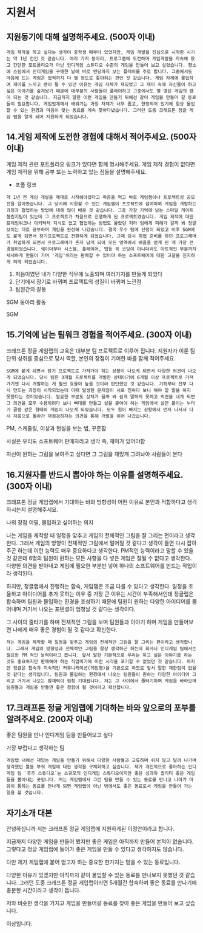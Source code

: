 # 지원서

## 지원동기에 대해 설명해주세요. (500자 이내)  

```
게임 제작을 하고 싶다는 생각이 중학생 때부터 있었지만, 게임 개발을 진심으로 시작한 시기는 약 1년 전인 것 같습니다. 여러 가지 동아리, 프로그램에 도전하며 게임개발을 지속해 왔고 간단한 포트폴리오가 아닌 인디게임 스튜디오 수준의 게임을 만들어 보고 싶었습니다. 평소에 스팀에서 인디게임을 구매한 날에 바로 엔딩까지 보는 플레이를 주로 합니다. 그중에서도 마음에 드는 게임은 업적까지 다 깰 정도로 좋아하는 편인 것 같습니다. 게임 자체에 몰입하여 재미를 느끼고 팬이 될 수 있던 이유는 게임 자체가 재밌었고 그 재미 속에 자신들이 하고 싶은 이야기를 숨겨놨기 때문에 대부분의 사람들이 플레이하고 그중에서도 몇 명은 게임의 팬이 되는 것 같습니다. 지금까지 말한 이런 게임을 만들기 위해선 같이 게임을 만들어 갈 동료들이 필요합니다. 게임업계에서 배워가는 과정 자체가 너무 좁고, 한정되어 있기에 항상 몰입할 수 있는 환경과 마음이 맞는 동료를 계속 찾아다녔습니다. 그러던 도중 크래프톤 정글 게임 랩을 알게 되어 지원하게 되었습니다.
```

## 14.게임 제작에 도전한 경험에 대해서 적어주세요. (500자 이내)

게임 제작 관련 포트폴리오 링크가 있다면 함께 명시해주세요. 게임 제작 경험이 없다면 게임 제작을 위해 공부 또는 노력하고 있는 점들을 설명해주세요.

- 포폴 링크

```
약 1년 전 게임 개발을 제대로 시작해야겠다고 마음을 먹고 바로 게임잼이나 프로젝트성 공모전을 알아봤습니다. 그 당시에 지원할 수 있는 게임잼이 프로젝트에 참여하여 게임을 개발하는 과정과 협업하는 방법에 대해 많이 배운 것 같습니다. 그중 가장 기억에 남는 스마일 게이트 챌린지팀이 있는데 그 프로젝트가 처음으로 진행하게 된 프로젝트였습니다. 게임 제작에 대한 프레임워크나 아키텍처 지식도 없고 협업하는 방법도 몰랐던 저라 팀에게 피해가 갈까 봐 정말 보이는 대로 공부하며 게임을 완성해 나갔습니다. 결국 우수 팀에 선정이 되었고 이후 SGM에도 붙게 되면서 장기프로젝트로 전환하게 되었습니다. 그때 당시 취업 준비를 하던 프로그래머가 취업하게 되면서 프로그래머가 혼자 남게 되어 모든 영역에서 배움을 얻게 된 게 가장 큰 경험이었습니다. 쉐이더부터 시스템, 플레이어, 맵등 꼭 코딩이 아니더라도 아트적인 부분까지 세세하게 만들어 가며 '게임'이라는 판매할 수 있어야 하는 소프트웨어에 대한 고찰을 진지하게 하게 되었습니다.
```

1. 처음이였던 내가 다양한 직무에 노출되며 여러가지를 만들게 되었다
2. 단기에서 장기로 바뀌며 프로젝트의 성질이 바뀌며 느낀점
3. 팀원간의 갈등

SGM 동아리 활동

SGM

## 15.기억에 남는 팀워크 경험을 적어주세요. (300자 이내)
크래프톤 정글 게임랩의 교육은 대부분 팀 프로젝트로 이루어 집니다. 지원자가 이룬 팀 단위 성취를 중심으로 당시 역할, 본인의 장점이 기여한 바를 함께 적어주세요.

```
SGM에 붙게 되면서 장기 프로젝트로 가져가야 하는 상황이 나오게 되면서 다양한 의견이 나오게 되었습니다. 당시 팀은 3개월 프로젝트를 개발한 상태이기에 6개월 이상 프로젝트로 가져가기엔 다시 개발하는 게 훨씬 효율이 높을 것이라 판단했던 것 같습니다. 기획부터 전부 다시 만드는 과정이 시작되었는데 이때 발생한 문제점이 서로 친하다 보니 해야 할 말을 하지 못한다는 것이었습니다. 필요한 부분도 상처가 될까 봐 쉽게 말하지 못하고 의견을 내게 되면 그 의견을 모두 수용하려다 보니 뼈대를 만들고 살을 붙여야 하는 게임에서 살만 붙이는 누더기 골렘 같은 형태의 게임이 나오게 되었습니다. 모두 힘이 빠지는 상황에서 먼저 나서서 다시 처음으로 돌아가 재점검하자는 의견을 통해 개발을 이어 나갔습니다.
```

PM, 스케줄링, 이상과 현실을 보는 법, 꾸준함

사실은 우리도 소프트웨어 판매자라고 생각 즉, 재미가 있어야함

자신이 원하는 그림을 보여주고 싶다면 그 그림을 재밌게 그려놔야 사람들이 본다

## 16.지원자를 반드시 뽑아야 하는 이유를 설명해주세요. (300자 이내)
크래프톤 정글 게임랩에서 기대하는 바와 방향성이 어떤 이유로 본인과 적합하다고 생각하시는지 설명해주세요. 

나의 장점 어필, 몰입하고 싶어하는 의지

나는 게임을 제작할 때 일정을 맞추고 게임의 전체적인 그림을 잘 그리는 편이라고 생각한다. 그래서 게임의 방향이 전체적인 그림에서 멀어질 것 같다고 생각이 들면 다시 잡아주곤 하는데 이런 능력도 매우 중요하다고 생각한다. PM적인 능력이라고 말할 수 있을 것 같은데 6명의 팀원이 원하는 모든 사항을 다 넣은 게임은 잘될 수 없다고 생각한다. 다양한 의견을 받아내고 게임에 필요한 부분만 넣어 하나의 소프트웨어를 만드는 작업이라 생각된다.  

하지만, 정글랩에서 진행하는 합숙, 게임잼은 조금 다를 수 있다고 생각한다. 일정을 조율하고 아이디어를 추가 못하는 이유 중 가장 큰 이유는 시간이 부족해서인데 정글랩은 합숙하며 팀원과 몰입하는 환경을 조성하기 때문에 팀원이 원하는 다양한 아이디어를 뿜어내며 거기서 나오는 포텐셜이 엄청날 것 같다는 생각이다.

그 사이의 줄타기를 하며 전체적인 그림을 보며 팀원들과 이야기 하며 게임을 만들어보면 나에게 매우 좋은 경험이 될 것 같다고 확신한다.

```
저는 게임을 제작할 때 일정을 맞추고 게임의 전체적인 그림을 잘 그리는 편이라고 생각합니다. 그래서 게임의 방향성과 전체적인 그림을 항상 생각하곤 하는데 회사나 인디게임 팀에서는 필요한 PM 적인 능력이라고 봅니다. 앞서 말한 기본적으로 우리는 하고 싶은 이야기를 하는 것도 중요하지만 판매해야 하는 직업이기에 이런 시각을 포기할 수 없었던 것 같습니다. 하지만 정글은 합숙과 지속적인 커뮤니케이션(게임잼)을 기본으로 하므로 앞서 말한 제한점이 없을 것 같다는 생각입니다. 팀원과 몰입하는 환경에서 나오는 팀원들이 원하는 다양한 아이디어 그리고 거기서 나오는 잠재력이 엄청 기대됩니다. 저는 그 사이에서 줄타기하며 게임을 바라보며 팀원들과 게임을 만들면 좋은 경험이 될 것이라고 확신합니다.
```

## 17.크래프톤 정글 게임랩에 기대하는 바와 앞으로의 포부를 알려주세요. (200자 이내)

좋은 팀원을 만나 인디게임 팀을 만들어보고 싶다

가장 부럽다고 생각하는 팀

```
게임랩 내에선 재밌는 게임을 만들기 위해서 다양한 사람들과 교류하며 쉬지 않고 달려 나가며 생각했던 틀을 부숴 게임에 대한 생각을 구체화하고 싶습니다. 제가 개인적으로 좋아하는 인디게임 팀 `후추 스튜디오`는 소규모의 인디게임 스튜디오이지만 좋은 성과와 퀄리티 좋은 게임들을 뽑아내는 곳입니다. 저는 게임랩에서 그런 팀을 만들 수 있는 동료를 만나고 나아가 마음이 통하는 동료를 만나게 되면 게임랩이 아닌 밖에서도 좋은 동료로서 게임을 만들어 가는 일을 할 것입니다. 
```

## 자기소개 대본

안녕하십니까 저는 크래프톤 정글 게임랩에 지원하게된 이정안이라고 합니다.

지금까지 다양한 게임을 만들어 봤지만 좋은 게임은 아직까지 만들어 본적이 없습니다. 그렇다고 정글 게임랩에 들어가 좋은 게임을 만들 수 있다고 생각하지도 않습니다.

다만 제가 게임랩에 붙어 얻고자 하는 중요한 한가지는 믿을 수 있는 동료입니다.  

다양한 이유가 있겠지만 아직까지 같이 몰입할 수 있는 동료를 만나보지 못했던 것 같습니다. 그러던 도중 크래프톤 정글 게입랩이라면 5개월간 합숙하며 좋은 동료를 만나기에 충분한 시간이라고 생각이 듭니다.

저와 비슷한 생각을 가지고 게임을 만들어갈 동료를 찾아 좋은 게임을 만들어 보고 싶습니다.

이상입니다.